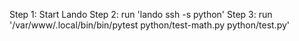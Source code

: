 Step 1: Start Lando
Step 2: run 'lando ssh -s python'
Step 3: run '/var/www/.local/bin/bin/pytest python/test-math.py python/test.py'
